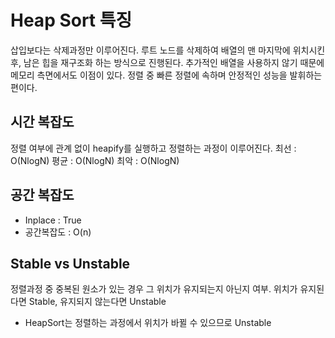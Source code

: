 # Heap Sort 특징
삽입보다는 삭제과정만 이루어진다.
루트 노드를 삭제하여 배열의 맨 마지막에 위치시킨 후,
남은 힙을 재구조화 하는 방식으로 진행된다.
추가적인 배열을 사용하지 않기 때문에 메모리 측면에서도 이점이 있다.
정렬 중 빠른 정렬에 속하며 안정적인 성능을 발휘하는 편이다.

## 시간 복잡도
정렬 여부에 관계 없이 heapify를 실행하고 정렬하는 과정이 이루어진다.
최선 : O(NlogN)
평균 : O(NlogN)
최악 : O(NlogN)

## 공간 복잡도
- Inplace : True
- 공간복잡도 : O(n)

## Stable vs Unstable
정렬과정 중 중복된 원소가 있는 경우 그 위치가 유지되는지 아닌지 여부.
위치가 유지된다면 Stable, 유지되지 않는다면 Unstable
- HeapSort는 정렬하는 과정에서 위치가 바뀔 수 있으므로 Unstable 
